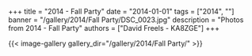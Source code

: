+++
title = "2014 - Fall Party"
date = "2014-01-01"
tags = ["2014", ""]
banner = "/gallery/2014/Fall Party/DSC_0023.jpg"
description = "Photos from 2014 - Fall Party"
authors = ["David Freels - KA8ZGE"]
+++

{{< image-gallery gallery_dir="/gallery/2014/Fall Party/" >}}
